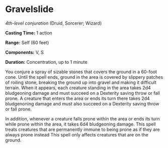 # Gravelslide
*4th-level conjuration* (Druid, Sorcerer; Wizard)

**Casting Time:** 1 action

**Range:** Self (60 feet)

**Components:** V, S

**Duration:** Concentration, up to 1 minute

You conjure a spray of sizable stones that covers the ground in a 60-foot cone. Until the spell ends, ground in the area is covered by slippery patches of roiling stone, breaking the ground up into gravel and making it difficult terrain. When it appears, each creature standing in the area takes 2d4 bludgeoning damage and must succeed on a Dexterity saving throw or fall prone. A creature that enters the area or ends its turn there takes 2d4 bludgenoning damage and must also succeed on a Dexterity saving throw or fall prone.

In addition, whenever a creature falls prone within the area or ends its turn while prone within the area, it takes 6d4 bludgeoning damage. This spell treats creatures that are permanently immune to being prone as if they are always prone instead This spell only affects creatures that are on the ground.
